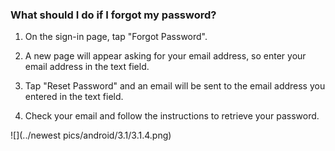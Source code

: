 ### What should I do if I forgot my password?

1. On the sign-in page, tap "Forgot Password".

2. A new page will appear asking for your email address, so enter your email address in the text field.

3. Tap "Reset Password" and an email will be sent to the email address you entered in the text field.

4. Check your email and follow the instructions to retrieve your password.

![](../newest pics/android/3.1/3.1.4.png)
